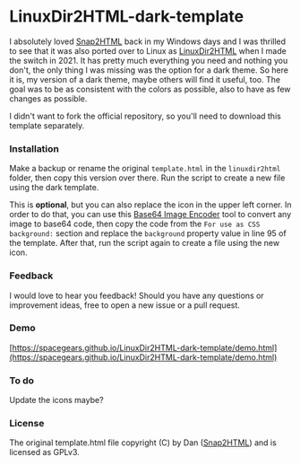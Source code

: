# LinuxDir2HTML-dark-template

I absolutely loved [Snap2HTML](https://www.rlvision.com/snap2html/) back in my Windows days and I was thrilled to see that it was also ported over to Linux as [LinuxDir2HTML](https://github.com/homeisfar/LinuxDir2HTML) when I made the switch in 2021. It has pretty much everything you need and nothing you don't, the only thing I was missing was the option for a dark theme. So here it is, my version of a dark theme, maybe others will find it useful, too. The goal was to be as consistent with the colors as possible, also to have as few changes as possible.

I didn't want to fork the official repository, so you'll need to download this template separately.

### Installation
Make a backup or rename the original `template.html` in the `linuxdir2html` folder, then copy this version over there. Run the script to create a new file using the dark template.

This is **optional**, but you can also replace the icon in the upper left corner. In order to do that, you can use this [Base64 Image Encoder](https://www.base64-image.de) tool to convert any image to base64 code, then copy the code from the `For use as CSS background:` section and replace the `background` property value in line 95 of the template. After that, run the script again to create a file using the new icon.

### Feedback
I would love to hear you feedback! Should you have any questions or improvement ideas, free to open a new issue or a pull request.

### Demo
[https://spacegears.github.io/LinuxDir2HTML-dark-template/demo.html](https://spacegears.github.io/LinuxDir2HTML-dark-template/demo.html)

### To do
Update the icons maybe?

### License
The original template.html file copyright (C) by Dan ([Snap2HTML](https://www.rlvision.com/snap2html/)) and is licensed as GPLv3.
